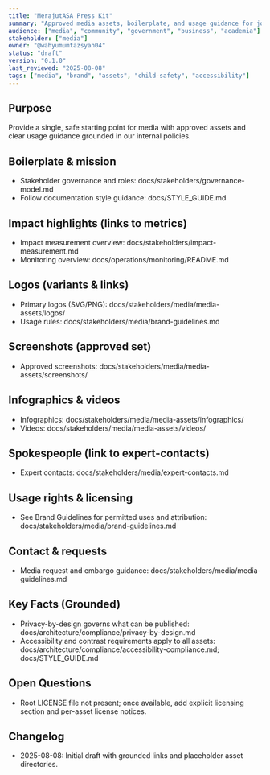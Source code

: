 ```yaml
---
title: "MerajutASA Press Kit"
summary: "Approved media assets, boilerplate, and usage guidance for journalists and partners."
audience: ["media", "community", "government", "business", "academia"]
stakeholder: ["media"]
owner: "@wahyumumtazsyah04"
status: "draft"
version: "0.1.0"
last_reviewed: "2025-08-08"
tags: ["media", "brand", "assets", "child-safety", "accessibility"]
---
```


## Purpose
Provide a single, safe starting point for media with approved assets and clear usage guidance grounded in our internal policies.

## Boilerplate & mission
- Stakeholder governance and roles: docs/stakeholders/governance-model.md
- Follow documentation style guidance: docs/STYLE_GUIDE.md

## Impact highlights (links to metrics)
- Impact measurement overview: docs/stakeholders/impact-measurement.md
- Monitoring overview: docs/operations/monitoring/README.md

## Logos (variants & links)
- Primary logos (SVG/PNG): docs/stakeholders/media/media-assets/logos/
- Usage rules: docs/stakeholders/media/brand-guidelines.md

## Screenshots (approved set)
- Approved screenshots: docs/stakeholders/media/media-assets/screenshots/

## Infographics & videos
- Infographics: docs/stakeholders/media/media-assets/infographics/
- Videos: docs/stakeholders/media/media-assets/videos/

## Spokespeople (link to expert-contacts)
- Expert contacts: docs/stakeholders/media/expert-contacts.md

## Usage rights & licensing
- See Brand Guidelines for permitted uses and attribution: docs/stakeholders/media/brand-guidelines.md

## Contact & requests
- Media request and embargo guidance: docs/stakeholders/media/media-guidelines.md

## Key Facts (Grounded)
- Privacy-by-design governs what can be published: docs/architecture/compliance/privacy-by-design.md
- Accessibility and contrast requirements apply to all assets: docs/architecture/compliance/accessibility-compliance.md; docs/STYLE_GUIDE.md

## Open Questions
- Root LICENSE file not present; once available, add explicit licensing section and per-asset license notices.

## Changelog
- 2025-08-08: Initial draft with grounded links and placeholder asset directories.
